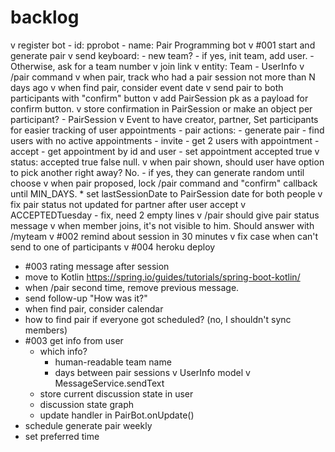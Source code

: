 # backlog
v register bot
    - id: pprobot
    - name: Pair Programming bot
v #001 start and generate pair
    v send keyboard:
        - new team?
            - if yes, init team, add user.
            - Otherwise, ask for a team number
    v join link
    v entity: Team *-* UserInfo
    v /pair command
    v when pair, track who had a pair session not more than N days ago
    v when find pair, consider event date
    v send pair to both participants with "confirm" button
        v add PairSession pk as a payload for confirm button.
        v store confirmation in PairSession or make an object per participant? - PairSession
    v Event to have creator, partner, Set<Participant> participants for easier tracking of user appointments
    - pair actions:
        - generate pair
            - find users with no active appointments
        - invite
            - get 2 users with appointment
        - accept
            - get appointment by id and user
            - set appointment accepted true
    v status: accepted true false null.
    v when pair shown, should user have option to pick another right away? No.
        - if yes, they can generate random until choose
    v when pair proposed, lock /pair command and "confirm" callback until MIN_DAYS.
        * set lastSessionDate to PairSession date for both people
    v fix pair status not updated for partner after user accept
    v ACCEPTEDTuesday - fix, need 2 empty lines
    v /pair should give pair status message
    v when member joins, it's not visible to him. Should answer with /myteam
v #002 remind about session in 30 minutes
    v fix case when can't send to one of participants
v #004 heroku deploy
* #003 rating message after session
* move to Kotlin https://spring.io/guides/tutorials/spring-boot-kotlin/
* when /pair second time, remove previous message.
* send follow-up "How was it?"
* when find pair, consider calendar
* how to find pair if everyone got scheduled? (no, I shouldn't sync members)
* #003 get info from user
    * which info?
        * human-readable team name
        * days between pair sessions
    v UserInfo model
    v MessageService.sendText
    * store current discussion state in user
    * discussion state graph
    * update handler in PairBot.onUpdate()
* schedule generate pair weekly
* set preferred time
